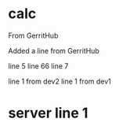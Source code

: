 # calc

From GerritHub

Added a line from GerritHub

line 5
line 66
line 7

line 1 from dev2
line 1 from dev1

# server line 1
